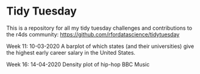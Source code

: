 # Tidy Tuesday 

This is a repository for all my tidy tuesday challenges and contributions to the r4ds community:
https://github.com/rfordatascience/tidytuesday

Week 11: 10-03-2020
A barplot of which states (and their universities) give the highest early career salary in the United States.

Week 16: 14-04-2020
Density plot of hip-hop BBC Music 
